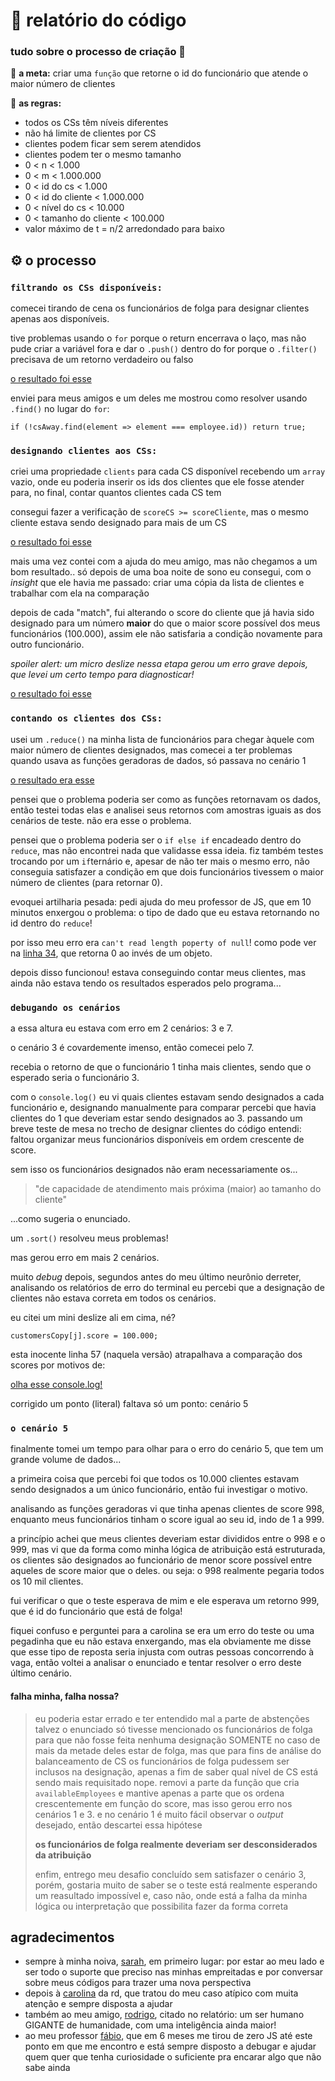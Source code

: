 # :page_facing_up: relatório do código
### tudo sobre o processo de criação :brain:

:dart: **a meta:** criar uma `função` que retorne o id do funcionário que atende o maior número de clientes

:scroll: **as regras:**
* todos os CSs têm níveis diferentes
* não há limite de clientes por CS
* clientes podem ficar sem serem atendidos
* clientes podem ter o mesmo tamanho
* 0 < n < 1.000
* 0 < m < 1.000.000
* 0 < id do cs < 1.000
* 0 < id do cliente < 1.000.000
* 0 < nível do cs < 10.000
* 0 < tamanho do cliente < 100.000
* valor máximo de t = n/2 arredondado para baixo

## :gear: o processo
### `filtrando os CSs disponíveis:` 
comecei tirando de cena os funcionários de folga para designar clientes apenas aos disponíveis.

tive problemas usando o `for` porque o return encerrava o laço, mas não pude criar a variável fora e dar o `.push()` dentro do for porque o `.filter()` precisava de um retorno verdadeiro ou falso

[o resultado foi esse](https://jsfiddle.net/y09pf426/)

enviei para meus amigos e um deles me mostrou como resolver usando `.find()` no lugar do `for`:

`if (!csAway.find(element => element === employee.id)) return true;`

### `designando clientes aos CSs:`
criei uma propriedade `clients` para cada CS disponível recebendo um `array` vazio, onde eu poderia inserir os ids dos clientes que ele fosse atender para, no final, contar quantos clientes cada CS tem

consegui fazer a verificação de `scoreCS >= scoreCliente`, mas o mesmo cliente estava sendo designado para mais de um CS

[o resultado foi esse](https://jsfiddle.net/1sj2xz9o/)

mais uma vez contei com a ajuda do meu amigo, mas não chegamos a um bom resultado.. só depois de uma boa noite de sono eu consegui, com o *insight* que ele havia me passado: criar uma cópia da lista de clientes e trabalhar com ela na comparação

depois de cada "match", fui alterando o score do cliente que já havia sido designado para um número **maior** do que o maior score possível dos meus funcionários (100.000), assim ele não satisfaria a condição novamente para outro funcionário.

*spoiler alert: um micro deslize nessa etapa gerou um erro grave depois, que levei um certo tempo para diagnosticar!*

[o resultado foi esse](https://jsfiddle.net/qsL738xh/)

### `contando os clientes dos CSs:`

usei um `.reduce()` na minha lista de funcionários para chegar àquele com maior número de clientes designados, mas comecei a ter problemas quando usava as funções geradoras de dados, só passava no cenário 1

[o resultado era esse](https://jsfiddle.net/jkob5hmc/)

pensei que o problema poderia ser como as funções retornavam os dados, então testei todas elas e analisei seus retornos com amostras iguais as dos cenários de teste. não era esse o problema.

pensei que o problema poderia ser o `if else if` encadeado dentro do `reduce`, mas não encontrei nada que validasse essa ideia. fiz também testes trocando por um `if`ternário e, apesar de não ter mais o mesmo erro, não conseguia satisfazer a condição em que dois funcionários tivessem o maior número de clientes (para retornar 0).

evoquei artilharia pesada: pedi ajuda do meu professor de JS, que em 10 minutos enxergou o problema: o tipo de dado que eu estava retornando no id dentro do `reduce`! 

por isso meu erro era `can't read length poperty of null`! como pode ver na [linha 34](https://jsfiddle.net/jkob5hmc/), que retorna 0 ao invés de um objeto.

depois disso funcionou! estava conseguindo contar meus clientes, mas ainda não estava tendo os resultados esperados pelo programa...

### `debugando os cenários`
a essa altura eu estava com erro em 2 cenários: 3 e 7.

o cenário 3 é covardemente imenso, então comecei pelo 7.

recebia o retorno de que o funcionário 1 tinha mais clientes, sendo que o esperado seria o funcionário 3.

com o `console.log()` eu vi quais clientes estavam sendo designados a cada funcionário e, designando manualmente para comparar percebi que havia clientes do 1 que deveriam estar sendo designados ao 3. passando um breve teste de mesa no trecho de designar clientes do código entendi: faltou organizar meus funcionários disponíveis em ordem crescente de score.

sem isso os funcionários designados não eram necessariamente os...
> "de capacidade de atendimento mais próxima (maior) ao tamanho do cliente"

...como sugeria o enunciado.

um `.sort()` resolveu meus problemas!

mas gerou erro em mais 2 cenários.

muito *debug* depois, segundos antes do meu último neurônio derreter, analisando os relatórios de erro do terminal eu percebi que a designação de clientes não estava correta em todos os cenários.

eu citei um mini deslize ali em cima, né?

`customersCopy[j].score = 100.000;`

esta inocente linha 57 (naquela versão) atrapalhava a comparação dos scores por motivos de:

[olha esse console.log!](https://jsfiddle.net/hszn6tar/)

corrigido um ponto (literal) faltava só um ponto: cenário 5

### `o cenário 5`
finalmente tomei um tempo para olhar para o erro do cenário 5, que tem um grande volume de dados...

a primeira coisa que percebi foi que todos os 10.000 clientes estavam sendo designados a um único funcionário, então fui investigar o motivo.

analisando as funções geradoras vi que tinha apenas clientes de score 998, enquanto meus funcionários tinham o score igual ao seu id, indo de 1 a 999.

a princípio achei que meus clientes deveriam estar divididos entre o 998 e o 999, mas vi que da forma como minha lógica de atribuição está estruturada, os clientes são designados ao funcionário de menor score possível entre aqueles de score maior que o deles. ou seja: o 998 realmente pegaria todos os 10 mil clientes.

fui verificar o que o teste esperava de mim e ele esperava um retorno 999, que é id do funcionário que está de folga!

fiquei confuso e perguntei para a carolina se era um erro do teste ou uma pegadinha que eu não estava enxergando, mas ela obviamente me disse que esse tipo de reposta seria injusta com outras pessoas concorrendo à vaga, então voltei a analisar o enunciado e tentar resolver o erro deste último cenário.

#### falha minha, falha nossa?
> eu poderia estar errado e ter entendido mal a parte de abstenções
> talvez o enunciado só tivesse mencionado os funcionários de folga para que não fosse feita nenhuma designação SOMENTE no caso de mais da metade deles estar de folga, mas que para fins de análise do balanceamento de CS os funcionários de folga pudessem ser inclusos na designação, apenas a fim de saber qual nível de CS está sendo mais requisitado
> nope. removi a parte da função que cria `availableEmployees` e mantive apenas a parte que os ordena crescentemente em função do score, mas isso gerou erro nos cenários 1 e 3. e no cenário 1 é muito fácil observar o *output* desejado, então descartei essa hipótese
> 
> **os funcionários de folga realmente deveriam ser desconsiderados da atribuição**
>
> enfim, entrego meu desafio concluído sem satisfazer o cenário 3, porém, gostaria muito de saber se o teste está realmente esperando um reasultado impossível e, caso não, onde está a falha da minha lógica ou interpretação que possibilita fazer da forma correta

## agradecimentos
* sempre à minha noiva, [sarah](https://www.linkedin.com/in/sarahnani/), em primeiro lugar: por estar ao meu lado e ser todo o suporte que preciso nas minhas empreitadas e por conversar sobre meus códigos para trazer uma nova perspectiva
* depois à [carolina](https://www.linkedin.com/in/carolinasilvagc/) da rd, que tratou do meu caso atípico com muita atenção e sempre disposta a ajudar
* também ao meu amigo, [rodrigo](https://www.linkedin.com/in/rodrigozaum/), citado no relatório: um ser humano GIGANTE de humanidade, com uma inteligência ainda maior!
*  ao meu professor [fábio](https://www.linkedin.com/in/fabio1990henrique/), que em 6 meses me tirou de zero JS até este ponto em que me encontro e está sempre disposto a debugar e ajudar quem quer que tenha curiosidade o suficiente pra encarar algo que não sabe ainda


